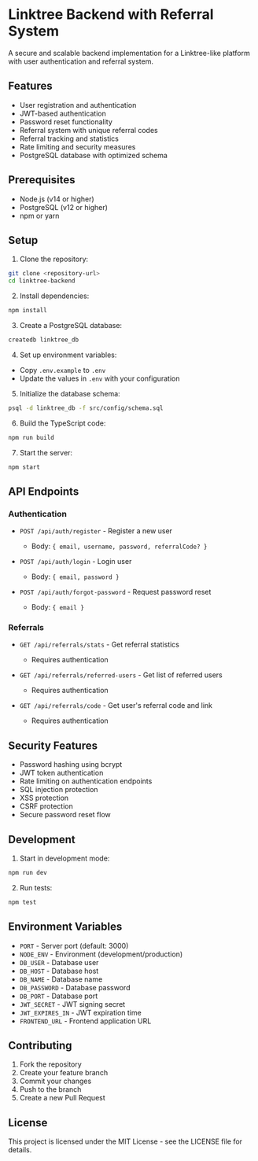 # Linktree Backend with Referral System

A secure and scalable backend implementation for a Linktree-like platform with user authentication and referral system.

## Features

- User registration and authentication
- JWT-based authentication
- Password reset functionality
- Referral system with unique referral codes
- Referral tracking and statistics
- Rate limiting and security measures
- PostgreSQL database with optimized schema

## Prerequisites

- Node.js (v14 or higher)
- PostgreSQL (v12 or higher)
- npm or yarn

## Setup

1. Clone the repository:
```bash
git clone <repository-url>
cd linktree-backend
```

2. Install dependencies:
```bash
npm install
```

3. Create a PostgreSQL database:
```bash
createdb linktree_db
```

4. Set up environment variables:
- Copy `.env.example` to `.env`
- Update the values in `.env` with your configuration

5. Initialize the database schema:
```bash
psql -d linktree_db -f src/config/schema.sql
```

6. Build the TypeScript code:
```bash
npm run build
```

7. Start the server:
```bash
npm start
```

## API Endpoints

### Authentication

- `POST /api/auth/register` - Register a new user
  - Body: `{ email, username, password, referralCode? }`

- `POST /api/auth/login` - Login user
  - Body: `{ email, password }`

- `POST /api/auth/forgot-password` - Request password reset
  - Body: `{ email }`

### Referrals

- `GET /api/referrals/stats` - Get referral statistics
  - Requires authentication

- `GET /api/referrals/referred-users` - Get list of referred users
  - Requires authentication

- `GET /api/referrals/code` - Get user's referral code and link
  - Requires authentication

## Security Features

- Password hashing using bcrypt
- JWT token authentication
- Rate limiting on authentication endpoints
- SQL injection protection
- XSS protection
- CSRF protection
- Secure password reset flow

## Development

1. Start in development mode:
```bash
npm run dev
```

2. Run tests:
```bash
npm test
```

## Environment Variables

- `PORT` - Server port (default: 3000)
- `NODE_ENV` - Environment (development/production)
- `DB_USER` - Database user
- `DB_HOST` - Database host
- `DB_NAME` - Database name
- `DB_PASSWORD` - Database password
- `DB_PORT` - Database port
- `JWT_SECRET` - JWT signing secret
- `JWT_EXPIRES_IN` - JWT expiration time
- `FRONTEND_URL` - Frontend application URL

## Contributing

1. Fork the repository
2. Create your feature branch
3. Commit your changes
4. Push to the branch
5. Create a new Pull Request

## License

This project is licensed under the MIT License - see the LICENSE file for details. 
